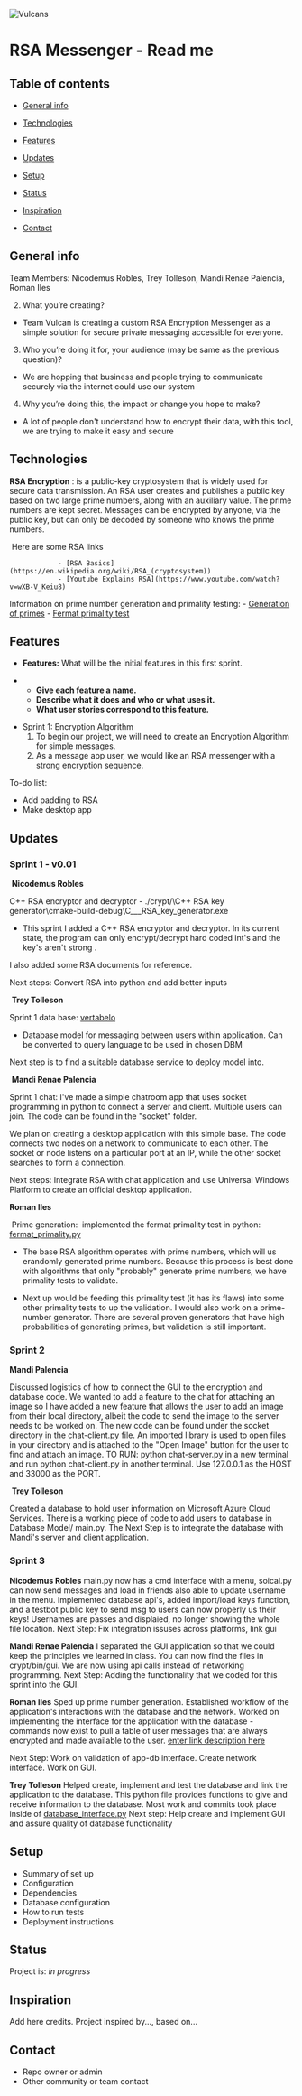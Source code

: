 



![Vulcans](./Readme%20images/Logo_White.png)
# RSA Messenger - Read me

## Table of contents

* [General info](#general-info)
* [Technologies](#technologies)
* [Features](#features)


* [Updates](#updates)
* [Setup](#setup)
* [Status](#status)
* [Inspiration](#inspiration)
* [Contact](#contact)

## General info
Team Members: Nicodemus Robles, Trey Tolleson, Mandi Renae Palencia, Roman Iles

2. What you’re creating?

* Team Vulcan is creating a custom RSA Encryption Messenger as a simple solution for secure private messaging accessible for everyone.

3. Who you’re doing it for, your audience (may be same as the previous question)?

* We are hopping that business and people trying to communicate  securely via the internet could use our system  

4. Why you’re doing this, the impact or change you hope to make?

* A lot of people don't understand how to encrypt their data, with this tool, we are trying to make it easy and secure

## Technologies

**RSA Encryption** :  is a public-key cryptosystem that is widely used for secure data transmission. An RSA user creates and publishes a public key based on two large prime numbers, along with an auxiliary value. The prime numbers are kept secret. Messages can be encrypted by anyone, via the public key, but can only be decoded by someone who knows the prime numbers.

​	Here are some RSA links		

				- [RSA Basics](https://en.wikipedia.org/wiki/RSA_(cryptosystem))
				- [Youtube Explains RSA](https://www.youtube.com/watch?v=wXB-V_Keiu8)

  Information on prime number generation and primality testing:
        - [Generation of primes](https://en.wikipedia.org/wiki/Generation_of_primes)
        - [Fermat primality test](https://en.wikipedia.org/wiki/Primality_test#Fermat_primality_test)
        
## Features

- **Features:** What will be the initial features in this first sprint.

- - **Give each feature a name.**
  - **Describe what it does and who or what uses it.**
  - **What user stories correspond to this feature.**

* Sprint 1: Encryption Algorithm
  1. To begin our project, we will need to create an Encryption Algorithm for simple messages.
  2. As a message app user, we would like an RSA messenger with a strong encryption sequence.

To-do list:

- Add padding to RSA
- Make desktop app



## Updates

### Sprint 1 - v0.01

​	**Nicodemus Robles** 

C++ RSA encryptor and decryptor - ./crypt/\C++ RSA key generator\cmake-build-debug\C___RSA_key_generator.exe

- This sprint I added  a C++ RSA encryptor and decryptor. In its current state, the program can only encrypt/decrypt hard coded int's and the key's aren't strong . 

I also added some RSA documents for reference.

Next steps: Convert RSA into python and add better inputs

​	**Trey Tolleson**

Sprint 1 data base: [vertabelo](https://my.vertabelo.com/public-model-view/Zf7pHePlY5ezN1TGpDdgoPh01FjFGnjADZO8yimuoBF2M0fmjokpquRsEuDpIsFb?x=1883&y=2162&zoom=0.4632)

- Database model for messaging between users within application. Can be converted to query language to be used in chosen DBM

Next step is to find a suitable database service to deploy model into.

​	**Mandi Renae Palencia** 

Sprint 1 chat: I've made a simple chatroom app that uses socket programming in python to connect a server and client. Multiple users can join. The code can be found in the "socket" folder.

We plan on creating a desktop application with this simple base. The code connects two nodes on a network to communicate to each other. The socket or node listens on a particular port at an IP, while the other socket searches to form a connection.

Next steps: Integrate RSA with chat application and use Universal Windows Platform to create an official desktop application.

**Roman Iles**

​    Prime generation: 
​      implemented the fermat primality test in python:  [fermat_primality.py](https://bitbucket.org/cs3398s21vulcans/uss-enterprise/src/master/primes/fermat_primality.py)
​        

- The base RSA algorithm operates with prime numbers, which will us erandomly generated prime numbers. Because this process is best done with algorithms that only "probably" generate prime numbers, we have primality tests to validate.
  
- Next up would be feeding this primality test (it has its flaws) into some other primality tests to up the validation. I would also work on a prime-number generator. There are several proven generators that have high probabilities of generating primes, but validation is still important.



### Sprint 2

 **Mandi Palencia**

 Discussed logistics of how to connect the GUI to the encryption and database code. We wanted to add a feature to the chat for attaching an image so I have added a new feature that allows the user to add an image from their local directory, albeit the code to send the image to the server needs to be worked on. The new code can be found under the socket directory in the chat-client.py file. An imported library is used to open files in your directory and is attached to the "Open Image" button for the user to find and attach an image. TO RUN: python chat-server.py in a new terminal and run python chat-client.py in another terminal. Use 127.0.0.1 as the HOST and 33000 as the PORT.

​	**Trey Tolleson**

Created a database to hold user information on Microsoft Azure Cloud Services. There is a working piece of code to add users to database in Database Model/ main.py.
The Next Step is to integrate the database with Mandi's server and client application.
### Sprint 3
**Nicodemus Robles** 
main.py now has a cmd interface with a menu, soical.py can now send messages and load in friends also able to  update username in the menu. Implemented database api's, added import/load keys function, and a testbot public key to send msg to users can now properly us their keys! Usernames are passes and displaied, no longer showing the whole file location. 
Next Step: Fix integration issuses across platforms, link gui

**Mandi Renae Palencia** 
I separated the GUI application so that we could keep the principles we learned in class. You can now find the files in crypt/bin/gui. We are now using api calls instead of networking programming.
Next Step: Adding the functionality that we coded for this sprint into the GUI. 

**Roman Iles**
Sped up prime number generation. Established workflow of the application's interactions with the database and the network. Worked on implementing the interface for the application with the database - commands now exist to pull a table of user messages that are always encrypted and made available to the user. [enter link description here](https://bitbucket.org/cs3398s21vulcans/uss-enterprise/src/master/crypt/bin/database_interface/db_interface.py)

Next Step: Work on validation of app-db interface. Create network interface. Work on GUI.

**Trey Tolleson** 
Helped create, implement and test the database and link the application to the database. This python file provides functions to give and receive information to the database. Most work and commits took place inside of [database_interface.py](https://bitbucket.org/cs3398s21vulcans/uss-enterprise/src/master/crypt/bin/database_interface/db_interface.py)
Next step: Help create and implement GUI and assure quality of database functionality

## Setup

* Summary of set up
* Configuration
* Dependencies
* Database configuration
* How to run tests
* Deployment instructions

## Status
Project is: _in progress_

## Inspiration
Add here credits. Project inspired by..., based on...

## Contact 
* Repo owner or admin
* Other community or team contact

